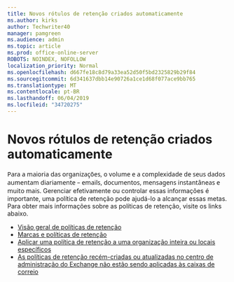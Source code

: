 ```yaml
---
title: Novos rótulos de retenção criados automaticamente
ms.author: kirks
author: Techwriter40
manager: pamgreen
ms.audience: admin
ms.topic: article
ms.prod: office-online-server
ROBOTS: NOINDEX, NOFOLLOW
localization_priority: Normal
ms.openlocfilehash: d667fe18c8d79a33ea52d50f5bd2325829b29f84
ms.sourcegitcommit: 6d341637dbb14e90726a1ce1d68f077ace9bb765
ms.translationtype: MT
ms.contentlocale: pt-BR
ms.lasthandoff: 06/04/2019
ms.locfileid: "34720275"
---
```

# <a name="new-retention-labels-created-automatically"></a>Novos rótulos de retenção criados automaticamente

<p><span style="font-family: 'Segoe UI',sans-serif;">Para a maioria das organizações, o volume e a complexidade de seus dados aumentam diariamente – emails, documentos, mensagens instantâneas e muito mais.</span> Gerenciar efetivamente ou controlar essas informações é importante, uma política de retenção pode ajudá-lo a alcançar essas metas. Para obter mais informações sobre as políticas de retenção, visite os links abaixo.</p> <ul> <li><a href="https://docs.microsoft.com/en-us/office365/securitycompliance/retention-policies">Visão geral de políticas de retenção</a></li> <li><a href="https://docs.microsoft.com/en-us/exchange/security-and-compliance/messaging-records-management/retention-tags-and-policies">Marcas e políticas de retenção</a></li> <li><a href="https://docs.microsoft.com/en-us/office365/securitycompliance/retention-policies#applying-a-retention-policy-to-an-entire-organization-or-specific-locations">Aplicar uma política de retenção a uma organização inteira ou locais específicos</a></li> <li><a href="https://docs.microsoft.com/en-us/alchemyinsights/retention-policies-in-exchange-admin-center-not-working">As políticas de retenção recém-criadas ou atualizadas no centro de administração do Exchange não estão sendo aplicadas às caixas de correio</a></li> </ul>

